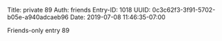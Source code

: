 Title: private 89
Auth: friends
Entry-ID: 1018
UUID: 0c3c62f3-3f91-5702-b05e-a940adcaeb96
Date: 2019-07-08 11:46:35-07:00

Friends-only entry 89
